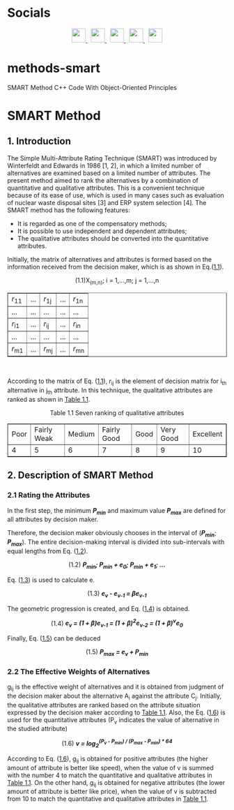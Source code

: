 # Socials

<p align="center">
  <a href="https://discord.com/users/xaprier#6129" target="_blank" rel="noreferrer">
    <img src="https://raw.githubusercontent.com/danielcranney/readme-generator/main/public/icons/socials/discord.svg" width="32" height="32" />
  </a>&nbsp
  <a href="https://www.github.com/xaprier" target="_blank" rel="noreferrer">
    <img src="https://raw.githubusercontent.com/danielcranney/readme-generator/main/public/icons/socials/github.svg" width="32" height="32" />
  </a>&nbsp
  <a href="http://www.instagram.com/xaprier.dev" target="_blank" rel="noreferrer">
    <img src="https://raw.githubusercontent.com/danielcranney/readme-generator/main/public/icons/socials/instagram.svg" width="32" height="32" />
  </a>&nbsp
  <a href="https://www.linkedin.com/in/xaprier/" target="_blank" rel="noreferrer">
    <img src="https://raw.githubusercontent.com/danielcranney/readme-generator/main/public/icons/socials/linkedin.svg" width="32" height="32" />
  </a>&nbsp
  <a href="https://twitter.com/xaprier_dev" target="_blank" rel="noreferrer">
    <img src="https://raw.githubusercontent.com/danielcranney/readme-generator/main/public/icons/socials/twitter.svg" width="32" height="32" />
  </a>
</p>

# methods-smart
SMART Method C++ Code With Object-Oriented Principles
  
# SMART Method
## 1. Introduction

<html lang="en_US">
    <p>
        The Simple Multi-Attribute Rating Technique (SMART) was introduced by  
        Winterfeldt and Edwards in 1986 [1, 2], in which a limited number of alternatives  
        are examined based on a limited number of attributes. The present method aimed to  
        rank the alternatives by a combination of quantitative and qualitative attributes.  
        This is a convenient technique because of its ease of use, which is used in many  
        cases such as evaluation of nuclear waste disposal sites [3] and ERP system  
        selection [4]. The SMART method has the following features:   
    </p>
    <ul>
        <li>It is regarded as one of the compensatory methods;</li>
        <li>It is possible to use independent and dependent attributes;</li>
        <li>The qualitative attributes should be converted into the quantitative attributes.</li>
    </ul>
    <p>
        Initially, the matrix of alternatives and attributes is formed based on the information received from the decision maker, which is as shown in Eq.(<a href="#1.1">1.1</a>).
    </p>
    <table align="center" border="true" id="1.1">
        <p align="center">(1.1)X<sub>(m,n)</sub>; i = 1,...,m; j = 1,...,n</p>
        <tr>
            <td><i>r</i><sub>11</sub></td>
            <td>...</td>
            <td><i>r</i><sub>1j</sub></td>
            <td>...</td>
            <td><i>r</i><sub>1n</sub></td>
        </tr>
        <tr>
            <td>...</td>
            <td>...</td>
            <td>...</td>
            <td>...</td>
            <td>...</td>
        </tr>
        <tr>
            <td><i>r</i><sub>i1</sub></td>
            <td>...</td>
            <td><i>r</i><sub>ij</sub></td>
            <td>...</td>
            <td><i>r</i><sub>in</sub></td>
        </tr>
        <tr>
            <td>...</td>
            <td>...</td>
            <td>...</td>
            <td>...</td>
            <td>...</td>
        </tr>
        <tr>
            <td><i>r</i><sub>m1</sub></td>
            <td>...</td>
            <td><i>r</i><sub>mj</sub></td>
            <td>...</td>
            <td><i>r</i><sub>mn</sub></td>
        </tr>
    </table><br>
    <p>
        According to the matrix of Eq. (<a href="#1.1">1.1</a>), 
        <i>r</i><sub>ij</sub> is the element of decision matrix for i<sub>th</sub>
        alternative in j<sub>th</sub> attribute. 
        In this technique, the qualitative attributes are ranked as
        shown in <a href=#table11>Table 1.1</a>.
    </p>
    <table border="true" align="center" id="table11">
        <p align="center">Table 1.1 Seven ranking of qualitative attributes</p>
        <tr>
            <td>Poor</td><td>Fairly Weak</td><td>Medium</td><td>Fairly Good</td><td>Good</td><td>Very Good</td><td>Excellent</td>
        </tr>
        <tr>
            <td>4</td><td>5</td><td>6</td><td>7</td><td>8</td><td>9</td><td>10</td>
        </tr>
    </table>
</html>

## 2. Description of SMART Method

### 2.1 Rating the Attributes
<html>
    <p>
        In the first step, the minimum <b><i>P<sub>min</sub></i></b> and 
        maximum value <b><i>P<sub>max</sub></i></b> are defined for all attributes 
        by decision maker.
    </p>
    <p>
        Therefore, the decision maker obviously chooses in the interval 
        of (<b><i>P<sub>min</sub></i></b>; <b><i>P<sub>max</sub></i></b>).
        The entire decision-making interval is divided into sub-intervals 
        with equal lengths from Eq. (<a href="#e1.2">1.2</a>).
        <p align="center" id="e1.2">
            (1.2)&nbsp;<b><i>P<sub>min</sub>; P<sub>min</sub> + e<sub>0</sub>; P<sub>min</sub> + e<sub>1</sub>; ... </i></b>
        </p>
    </p>
    <p>
        Eq. (<a href="#e1.3">1.3</a>) is used to calculate e.
        <p align="center" id="e1.3">
        (1.3)&nbsp;<b><i>e<sub>v</sub> - e<sub>v-1</sub> = &#946;e<sub>v-1</sub></i></b>
        </p>
    </p>
    <p>
        The geometric progression is created, and Eq. (<a href="#e1.4">1.4</a>) is obtained.
        <p align="center" id="e1.4">
        (1.4)&nbsp;<b><i>e<sub>v</sub> = (1 + &#946;)e<sub>v-1</sub> = (1 + &#946;)<sup>2</sup>e<sub>v-2</sub> = (1 + &#946;)<sup>v</sup>e<sub>0</sub></i></b>
        </p>
    </p>
    <p>
        Finally, Eq. (<a href="#e1.5">1.5</a>) can be deduced
        <p align="center" id="e1.5">
            (1.5)&nbsp;<b><i>P<sub>max</sub> = e<sub>v</sub> + P<sub>min</sub></i></b>
        </p>
    </p>
</html>

### 2.2 The Effective Weights of Alternatives
<p>
    g<sub>ij</sub> is the effective weight of alternatives and it is obtained from judgment of the decision maker about the alternative A<sub>i</sub> against the attribute C<sub>j</sub>. 
    Initially, the qualitative attributes are ranked based on the attribute situation expressed by the decision maker according to <a href="#table11">Table 1.1</a>. 
    Also, the Eq. (<a href="e1.6">1.6</a>) is used for the quantitative attributes (P<sub>v</sub> indicates the value of alternative in the studied attribute)
    <p align="center" id="e1.6">
        (1.6)&nbsp;<b><i>v = log<sub>2</sub><sup>(P<sub>v</sub> - P<sub>min</sub>) / (P<sub>max</sub> - P<sub>min</sub>) * 64</sup></i></b>
    </p>
    <p>
        According to Eq. (<a href="e1.6">1.6</a>), g<sub>ij</sub> is obtained for positive attributes (the higher amount of attribute is better like speed), when the value of v is summed with the number 4 to match the quantitative and qualitative attributes in <a href="#table11">Table 1.1</a>. 
        On the other hand, g<sub>ij</sub> is obtained for negative attributes (the lower amount of attribute is better like price), when the value of v is subtracted from 10 to match the quantitative and qualitative attributes in <a href="#table11">Table 1.1</a>.
    </p>
</p>
